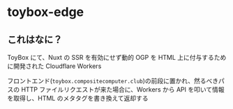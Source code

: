 # toybox-edge

## これはなに？

ToyBox にて、Nuxt の SSR を有効にせず動的 OGP を HTML 上に付与するために開発された Cloudflare Workers

フロントエンド(`toybox.compositecomputer.club`)の前段に置かれ、然るべきパスの HTTP ファイルリクエストが来た場合に、Workers から API を叩いて情報を取得し、HTML のメタタグを書き換えて返却する
